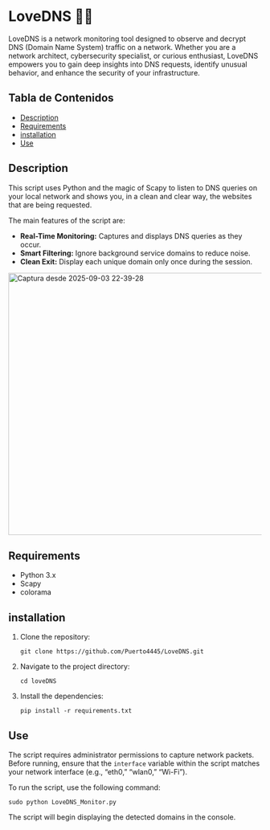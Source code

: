 <!DOCTYPE html>
<html>
<body>

<h1>LoveDNS 🕵️‍♂️</h1>
<p>LoveDNS is a network monitoring tool designed to observe and decrypt DNS (Domain Name System) traffic on a network.
Whether you are a network architect, cybersecurity specialist, or curious enthusiast, LoveDNS empowers you to gain deep insights into DNS requests, identify unusual behavior, and enhance the security of your infrastructure.</p>

<h2>Tabla de Contenidos</h2>
<ul>
    <li><a href="#descripción">Description</a></li>
    <li><a href="#requisitos">Requirements</a></li>
    <li><a href="#instalación">installation</a></li>
    <li><a href="#uso">Use</a></li>
</ul>

<h2 id="descripción">Description</h2>
<p>This script uses Python and the magic of Scapy to listen to DNS queries on your local network and shows you, in a clean and clear way, the websites that are being requested.</p>
<p>The main features of the script are:</p>
<ul>
    <li><strong>Real-Time Monitoring:</strong> Captures and displays DNS queries as they occur.</li>
    <li><strong>Smart Filtering:</strong> Ignore background service domains to reduce noise.</li>
    <li><strong>Clean Exit:</strong> Display each unique domain only once during the session.</li>
</ul>
<img width="1125" height="522" alt="Captura desde 2025-09-03 22-39-28" src="https://github.com/user-attachments/assets/3fb1824d-f2bb-4d36-a908-63b5f7f178c3" />
<h2 id="requisitos">Requirements</h2>
<ul>
    <li>Python 3.x</li>
    <li>Scapy</li>
    <li>colorama</li>
</ul>

<h2 id="instalación">installation</h2>
<ol>
    <li>Clone the repository:
        <pre><code>git clone https://github.com/Puerto4445/LoveDNS.git</code></pre>
    </li>
    <li>Navigate to the project directory:
        <pre><code>cd loveDNS</code></pre>
    </li>
    <li>Install the dependencies:
        <pre><code>pip install -r requirements.txt</code></pre>
    </li>
</ol>

<h2 id="uso">Use</h2>
<p>The script requires administrator permissions to capture network packets. Before running, ensure that the <code>interface</code> variable within the script matches your network interface (e.g., “eth0,” “wlan0,” “Wi-Fi”).</p>
<p>To run the script, use the following command:</p>
<pre><code>sudo python LoveDNS_Monitor.py</code></pre>
<p>The script will begin displaying the detected domains in the console.</p>
